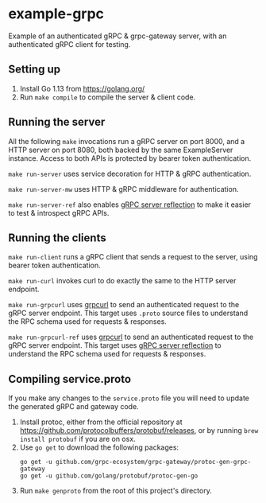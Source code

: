 # example-grpc

Example of an authenticated gRPC & grpc-gateway server, with an authenticated gRPC client for testing.

## Setting up

1. Install Go 1.13 from https://golang.org/
2. Run `make compile` to compile the server & client code.

## Running the server

All the following `make` invocations run a gRPC server on port 8000, and a HTTP server on port 8080, both backed by the same ExampleServer instance. Access to both APIs is protected by bearer token authentication.

`make run-server` uses service decoration for HTTP & gRPC authentication.

`make run-server-mw` uses HTTP & gRPC middleware for authentication.

`make run-server-ref` also enables [gRPC server reflection](https://github.com/grpc/grpc-go/blob/master/Documentation/server-reflection-tutorial.md) to make it easier to test & introspect gRPC APIs.

## Running the clients

`make run-client` runs a gRPC client that sends a request to the server, using bearer token authentication.

`make run-curl` invokes curl to do exactly the same to the HTTP server endpoint.

`make run-grpcurl` uses [grpcurl](https://github.com/fullstorydev/grpcurl) to send an authenticated request to the gRPC server endpoint. This target uses `.proto` source files to understand the RPC schema used for requests & responses.

`make run-grpcurl-ref` uses [grpcurl](https://github.com/fullstorydev/grpcurl) to send an authenticated request to the gRPC server endpoint. This target uses [gRPC server reflection](https://github.com/grpc/grpc-go/blob/master/Documentation/server-reflection-tutorial.md) to understand the RPC schema used for requests & responses.

## Compiling service.proto

If you make any changes to the `service.proto` file you will need to update the generated gRPC and gateway code.

1. Install protoc, either from the official repository at https://github.com/protocolbuffers/protobuf/releases,
or by running `brew install protobuf` if you are on osx.
2. Use `go get` to download the following packages:
    ```
   go get -u github.com/grpc-ecosystem/grpc-gateway/protoc-gen-grpc-gateway
   go get -u github.com/golang/protobuf/protoc-gen-go
   ```
3. Run `make genproto` from the root of this project's directory.
